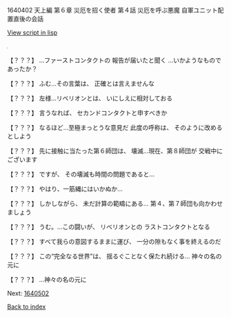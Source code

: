 1640402 天上編 第６章 災厄を招く使者 第４話 災厄を呼ぶ悪魔 自軍ユニット配置直後の会話

[View script in lisp](../scripts/1640402.txt)

![black.png](../images/backgrounds/black.png)

【？？？】
…ファーストコンタクトの
報告が届いたと聞く
…いかようなものであったか？

【？？？】
ふむ…その言葉は、
正確とは言えませんな

【？？？】
左様…リベリオンとは、
いにしえに相対しておる

【？？？】
言うなれば、
セカンドコンタクトと申すべきか

【？？？】
なるほど…至極まっとうな意見だ
此度の呼称は、
そのように改めるとしよう

【？？？】
先に接触に当たった第６師団は、
壊滅…現在、第８師団が
交戦中にございます

【？？？】
ですが、
その壊滅も時間の問題であると…

【？？？】
やはり、一筋縄にはいかぬか…

【？？？】
しかしながら、
未だ計算の範疇にある…
第４、第７師団も向かわせましょう

【？？？】
うむ。…この闘いが、
リベリオンとの
ラストコンタクトとなる

【？？？】
すべて我らの意図するままに運び、
一分の隙もなく事を終えるのだ

【？？？】
この“完全なる世界”は、
揺るぐことなく保たれ続ける…
神々の名の元に

【？？？】
…神々の名の元に


Next: [1640502](1640502.md)

[Back to index](index.md)
